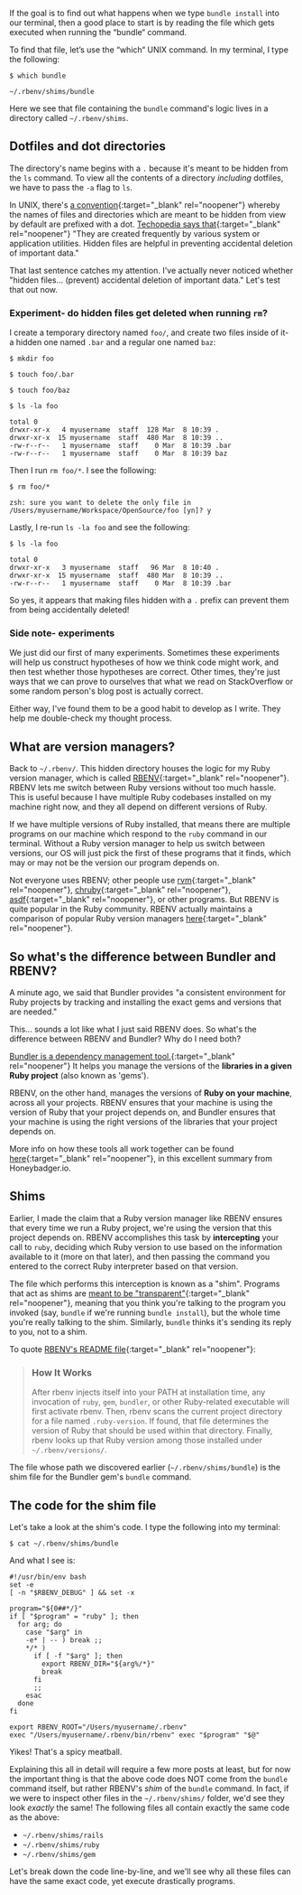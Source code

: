 If the goal is to find out what happens when we type `bundle install` into our terminal, then a good place to start is by reading the file which gets executed when running the “bundle“ command.

To find that file, let’s use the “which“ UNIX command. In my terminal, I type the following:

```
$ which bundle

~/.rbenv/shims/bundle
```

Here we see that file containing the `bundle` command's logic lives in a directory called `~/.rbenv/shims`.

## Dotfiles and dot directories

The directory's name begins with a `.` because it's meant to be hidden from the `ls` command.  To view all the contents of a directory *including* dotfiles, we have to pass the `-a` flag to `ls`.

In UNIX, there's [a convention](https://web.archive.org/web/20230312191736/https://en.wikipedia.org/wiki/Hidden_file_and_hidden_directory){:target="_blank" rel="noopener"} whereby the names of files and directories which are meant to be hidden from view by default are prefixed with a dot.  [Techopedia says that](https://web.archive.org/web/20220926030915/https://www.techopedia.com/definition/1837/hidden-file){:target="_blank" rel="noopener"} "They are created frequently by various system or application utilities. Hidden files are helpful in preventing accidental deletion of important data."

That last sentence catches my attention.  I've actually never noticed whether "hidden files... (prevent) accidental deletion of important data."  Let's test that out now.

### Experiment- do hidden files get deleted when running `rm`?

I create a temporary directory named `foo/`, and create two files inside of it- a hidden one named `.bar` and a regular one named `baz`:

```
$ mkdir foo

$ touch foo/.bar

$ touch foo/baz

$ ls -la foo

total 0
drwxr-xr-x   4 myusername  staff  128 Mar  8 10:39 .
drwxr-xr-x  15 myusername  staff  480 Mar  8 10:39 ..
-rw-r--r--   1 myusername  staff    0 Mar  8 10:39 .bar
-rw-r--r--   1 myusername  staff    0 Mar  8 10:39 baz
```

Then I run `rm foo/*`.  I see the following:

```
$ rm foo/*

zsh: sure you want to delete the only file in /Users/myusername/Workspace/OpenSource/foo [yn]? y
```

Lastly, I re-run `ls -la foo` and see the following:

```
$ ls -la foo

total 0
drwxr-xr-x   3 myusername  staff   96 Mar  8 10:40 .
drwxr-xr-x  15 myusername  staff  480 Mar  8 10:39 ..
-rw-r--r--   1 myusername  staff    0 Mar  8 10:39 .bar
```

So yes, it appears that making files hidden with a `.` prefix can prevent them from being accidentally deleted!

### Side note- experiments

We just did our first of many experiments.  Sometimes these experiments will help us construct hypotheses of how we think code might work, and then test whether those hypotheses are correct.  Other times, they're just ways that we can prove to ourselves that what we read on StackOverflow or some random person's blog post is actually correct.

Either way, I've found them to be a good habit to develop as I write.  They help me double-check my thought process.

## What are version managers?

Back to  `~/.rbenv/`.  This hidden directory houses the logic for my Ruby version manager, which is called [RBENV](https://github.com/rbenv/rbenv){:target="_blank" rel="noopener"}.  RBENV lets me switch between Ruby versions without too much hassle.  This is useful because I have multiple Ruby codebases installed on my machine right now, and they all depend on different versions of Ruby.

If we have multiple versions of Ruby installed, that means there are multiple programs on our machine which respond to the `ruby` command in our terminal.  Without a Ruby version manager to help us switch between versions, our OS will just pick the first of these programs that it finds, which may or may not be the version our program depends on.

Not everyone uses RBENV; other people use [rvm](https://rvm.io/){:target="_blank" rel="noopener"}, [chruby](https://github.com/postmodern/chruby){:target="_blank" rel="noopener"}, [asdf](https://asdf-vm.com/){:target="_blank" rel="noopener"}, or other programs.  But RBENV is quite popular in the Ruby community.  RBENV actually maintains a comparison of popular Ruby version managers [here](https://github.com/rbenv/rbenv/wiki/Comparison-of-version-managers){:target="_blank" rel="noopener"}.

## So what's the difference between Bundler and RBENV?

A minute ago, we said that Bundler provides "a consistent environment for Ruby projects by tracking and installing the exact gems and versions that are needed."

This... sounds a lot like what I just said RBENV does.  So what's the difference between RBENV and Bundler?  Why do I need both?

[Bundler is a dependency management tool.](https://web.archive.org/web/20220911152613/https://www.rubyguides.com/2018/09/ruby-gems-gemfiles-bundler/){:target="_blank" rel="noopener"}  It helps you manage the versions of the **libraries in a given Ruby project** (also known as 'gems').

RBENV, on the other hand, manages the versions of **Ruby on your machine**, across all your projects.  RBENV ensures that your machine is using the version of Ruby that your project depends on, and Bundler ensures that your machine is using the right versions of the libraries that your project depends on.

More info on how these tools all work together can be found [here](https://web.archive.org/web/20221210084104/https://www.honeybadger.io/blog/rbenv-rubygems-bundler-path/){:target="_blank" rel="noopener"}, in this excellent summary from Honeybadger.io.

## Shims

Earlier, I made the claim that a Ruby version manager like RBENV ensures that every time we run a Ruby project, we're using the version that this project depends on.  RBENV accomplishes this task by **intercepting** your call to `ruby`, deciding which Ruby version to use based on the information available to it (more on that later), and then passing the command you entered to the correct Ruby interpreter based on that version.

The file which performs this interception is known as a "shim".  Programs that act as shims are [meant to be "transparent"](https://stackoverflow.com/questions/2116142/what-is-a-shim){:target="_blank" rel="noopener"}, meaning that you think you're talking to the program you invoked (say, `bundle` if we're running `bundle install`), but the whole time you're really talking to the shim.  Similarly, `bundle` thinks it's sending its reply to you, not to a shim.

To quote [RBENV's README file](https://web.archive.org/web/20230405065304/https://github.com/rbenv/rbenv#how-it-works){:target="_blank" rel="noopener"}:

> ### How It Works
>
> After rbenv injects itself into your PATH at installation time, any invocation of `ruby`, `gem`, `bundler`, or other Ruby-related executable will first activate rbenv. Then, rbenv scans the current project directory for a file named `.ruby-version`. If found, that file determines the version of Ruby that should be used within that directory. Finally, rbenv looks up that Ruby version among those installed under `~/.rbenv/versions/`.

The file whose path we discovered earlier (`~/.rbenv/shims/bundle`) is the shim file for the Bundler gem's `bundle` command.

## The code for the shim file

Let's take a look at the shim's code.  I type the following into my terminal:

```
$ cat ~/.rbenv/shims/bundle
```

And what I see is:

```
#!/usr/bin/env bash
set -e
[ -n "$RBENV_DEBUG" ] && set -x

program="${0##*/}"
if [ "$program" = "ruby" ]; then
  for arg; do
    case "$arg" in
    -e* | -- ) break ;;
    */* )
      if [ -f "$arg" ]; then
        export RBENV_DIR="${arg%/*}"
        break
      fi
      ;;
    esac
  done
fi

export RBENV_ROOT="/Users/myusername/.rbenv"
exec "/Users/myusername/.rbenv/bin/rbenv" exec "$program" "$@"
```

Yikes!  That's a spicy meatball.

Explaining this all in detail will require a few more posts at least, but for now the important thing is that the above code does NOT come from the `bundle` command itself, but rather RBENV's *shim* of the `bundle` command.  In fact, if we were to inspect other files in the `~/.rbenv/shims/` folder, we'd see they look *exactly* the same!  The following files all contain exactly the same code as the above:

 - `~/.rbenv/shims/rails`
 - `~/.rbenv/shims/ruby`
 - `~/.rbenv/shims/gem`

Let's break down the code line-by-line, and we'll see why all these files can have the same exact code, yet execute drastically programs.
